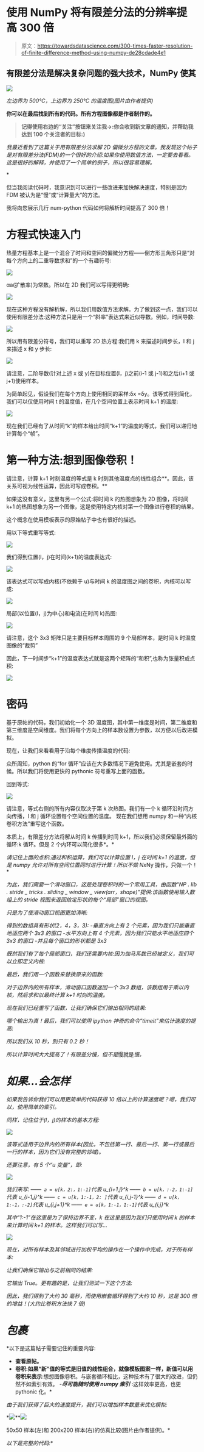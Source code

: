 # 使用 NumPy 将有限差分法的分辨率提高 300 倍

> 原文：<https://towardsdatascience.com/300-times-faster-resolution-of-finite-difference-method-using-numpy-de28cdade4e1>

## 有限差分法是解决复杂问题的强大技术，NumPy 使其

*![](img/e60b3662abaaf485a1be93a37c058e60.png)*

*左边界为 500°C，上边界为 250°C 的温度图(图片由作者提供)*

**你可以在最后找到所有的代码。所有方程图像都是作者制作的。**

> ****记得使用右边的“关注”按钮来关注我→:你会收到新文章的通知，并帮助我达到 100 个关注者的目标:)****

*我最近看到了这篇关于用有限差分法求解 2D 偏微分方程的文章。我发现这个帖子是对有限差分法(FDM)的一个很好的介绍:如果你使用数值方法，一定要去看看。这是很好的解释，并使用了一个简单的例子，所以很容易理解。*

*[](https://levelup.gitconnected.com/solving-2d-heat-equation-numerically-using-python-3334004aa01a)  

但当我阅读代码时，我意识到可以进行一些改进来加快解决速度，特别是因为 FDM 被认为是“慢”或“计算量大”的方法。

我将向您展示几行 num-python 代码如何将解析时间提高了 300 倍！

# 方程式快速入门

热量方程基本上是一个混合了时间和空间的偏微分方程——倒方形三角形只是“对每个方向上的二重导数求和”的一个有趣符号:

![](img/3bc3335be1e3fa2ece728b05701270bf.png)

αa(扩散率)为常数。所以在 2D 我们可以写得更明确:

![](img/345857e413637b438c3cfb61fa792702.png)

现在这种方程没有解析解，所以我们用数值方法求解。为了做到这一点，我们可以使用有限差分法:这种方法只是用一个“斜率”表达式来近似导数。例如，时间导数:

![](img/228f755d7734f322645f78f15a27712a.png)

所以用有限差分符号，我们可以重写 2D 热方程:我们用 k 来描述时间步长，I 和 j 来描述 x 和 y 步长:

![](img/61f1b38c863e06fc631e70afe3b27f69.png)

请注意，二阶导数(针对上述 x 或 y)在目标位置(I，j)之前(i-1 或 j-1)和之后(i+1 或 j+1)使用样本。

为简单起见，假设我们在每个方向上使用相同的采样:δx =δy。该等式得到简化，我们可以仅使用时间 t 的温度值，在几个空间位置上表示时间 k+1 的温度:

![](img/bde2f887a9786390671257d7df3d9ed6.png)

现在我们已经有了从时间“k”的样本给出时间“k+1”的温度的等式，我们可以递归地计算每个“帧”。

# 第一种方法:想到图像卷积！

请注意，计算 k+1 时刻温度的等式是 k 时刻其他温度点的线性组合**。因此，该关系可视为线性运算，因此可写成卷积。**

如果这没有意义，这里有另一个公式:将时间 k 的热图想象为 2D 图像，将时间 k+1 的热图想象为另一个图像，这是使用特定内核对第一个图像进行卷积的结果。

这个概念在使用模板表示的原始帖子中也有很好的描述。

用以下等式重写等式:

![](img/35d352d27607cb5f8df4acd78b838a15.png)

我们得到位置(I，j)在时间(k+1)的温度表达式:

![](img/8109d1b0532b8d4236ed3a60b2a7aa98.png)

该表达式可以写成内核(不依赖于 u)与时间 k 的温度图之间的卷积，内核可以写成:

![](img/c1f6ca9a3f105362778995108b56ef9f.png)

局部(以位置(I，j)为中心)和电流(在时间 k)热图:

![](img/2e0e7f98d967fe9344eaa3641ba3659f.png)

请注意，这个 3x3 矩阵只是主要目标样本周围的 9 个局部样本，是时间 k 时温度图像的“裁剪”

因此，下一时间步“k+1”的温度表达式就是这两个矩阵的“和积”,也称为张量积或点积:

![](img/d957a3555a410256176a690985ab12cd.png)

# 密码

基于原帖的代码，我们初始化一个 3D 温度图，其中第一维度是时间，第二维度和第三维度是空间维度。我们将每个方向上的样本数设置为参数，以方便以后改进模拟。

现在，让我们来看看用于沿每个维度传播温度的代码:

众所周知，python 的“for 循环”应该在大多数情况下避免使用。尤其是嵌套的时候。所以我们将使用更快的 pythonic 符号重写上面的函数。

回到等式:

![](img/8109d1b0532b8d4236ed3a60b2a7aa98.png)

请注意，等式右侧的所有内容仅取决于第 k 次热图。我们有一个 k 循环沿时间方向传播，I 和 j 循环设置每个空间位置的温度。
现在我们想用 numpy 和一种“内核卷积方法”重写这个函数。

本质上，有限差分方法将解从时间 k 传播到时间 k+1，所以我们必须保留最外面的循环:k 循环。但是 2 个内环可以简化很多*。*

*请记住上面的点积:通过和积运算，我们可以计算位置 I，j 在时间 k+1 的温度，但是 numpy 允许对所有空间位置同时进行计算！所以不做 Nx*Ny 操作，只做一个！*

*为此，我们需要一个滑动窗口，这是处理卷积时的一个常用工具，由函数“NP . lib . stride _ tricks . sliding _ window _ view(arr，shape)”提供:该函数使用输入数组上的 stride 视图来返回给定形状的每个“局部”窗口的视图。*

*只是为了使滑动窗口视图更加清晰:*

*得到的数组具有形状(2，4，3，3):
-垂直方向上有 2 个元素，因为我们只能垂直地适应两个 3x3 的窗口
-水平方向上有 4 个元素，因为我们只能水平地适应四个 3x3 的窗口
-并且每个窗口的形状都是 3x3*

*既然我们有了每个局部窗口，我们还需要内核:因为伽马系数已经被定义，我们可以立即定义内核:*

*最后，我们用一个函数来替换原来的函数:*

*对于边界内的所有样本，滑动窗口函数返回一个 3x3 数组，该数组用于乘以内核，然后求和以最终计算 k+1 时刻的温度。*

*现在我们已经重写了函数，让我们确保它们输出相同的结果:*

*哪个输出为真！最后，我们可以使用 ipython 神奇的命令“timeit”来估计速度的提高:*

*所以我们从 10 秒，到只有 0.2 秒！*

*所以计算时间大大提高了！有限差分慢，但不是*慢就是*慢。*

# *如果…会怎样*

*如果我告诉你我们可以用更简单的代码获得 10 倍以上的计算速度呢？嗯，我们可以，使用简单的索引。*

*同样，记住位于(I，j)的样本的基本方程:*

*![](img/8109d1b0532b8d4236ed3a60b2a7aa98.png)*

*该等式适用于边界内的所有样本(因此，不包括第一行、最后一行、第一行或最后一行的样本，因为它们没有完整的邻域)。*

*还要注意，有 5 个“u 变量”，即:*

*![](img/abe11b9e642bb900307d05932bca93d5.png)*

*我们来写:
——` a = u[k，2:，1:-1]`代表 u_{i+1,j}^k
——` b = u[k，:-2，1:-1]`代表 u_{i-1,j}^k
——` c = u[k，1:-1，2: ]`代表 u_{i,j-1}^k
——` d = u[k，1:-1，:-2]`代表 u_{i,j+1}^k
——` e = u[k，1:-1，1:-1]`代表 u_{i,j}^k*

*其中“1:-1”在这里是为了保持边界不变，k 在这里是因为我们只使用时间 k 的样本来计算时间 k+1 的样本。这样我们可以写…*

*![](img/9c1afa284bf9e2ec6f8af0b5ba7b1659.png)*

*现在，对所有样本及其邻域进行加权平均的操作在一个操作中完成，对于所有样本:*

*让我们确保它输出与之前相同的结果:*

*它输出 True。更有趣的是，让我们测试一下这个方法:*

*因此，我们得到了大约 30 毫秒，而使用嵌套循环得到了大约 10 秒，这是 300 倍的增益！(大约比卷积方法快 7 倍)*

# *包裹*

*以下是这篇帖子需要记住的重要内容:
- **查看原帖。**
- **卷积:如果“新”值的等式是旧值的线性组合，就像模板图案一样，新值可以用卷积来表示**:想想图像卷积。与嵌套循环相比，这种技术有了很大的改进，但仍然不如索引有效。
-***尽可能随时使用 numpy 索引*** :这样效率更高，也更 pythonic 化。*

*由于我们获得了巨大的速度提升，我们可以增加样本数量来优化模拟:*

*![](img/7f8908f7d6aca6f2b4ebc21abb31a1a7.png)**![](img/c389ddf27dd80092161bb53cd7c7b418.png)

50x50 样本(左)和 200x200 样本(右)的仿真比较(图片由作者提供)。* 

*以下是完整的代码:**